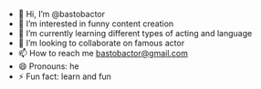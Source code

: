 - 👋 Hi, I’m @bastobactor
- 👀 I’m interested in funny content creation
- 🌱 I’m currently learning different types of acting and language
- 💞️ I’m looking to collaborate on famous actor
- 📫 How to reach me bastobactor@gmail.com
- 😄 Pronouns: he
- ⚡ Fun fact: learn and fun

<!---
bastobactor/bastobactor is a ✨ special ✨ repository because its `README.md` (this file) appears on your GitHub profile.
You can click the Preview link to take a look at your changes.
--->
